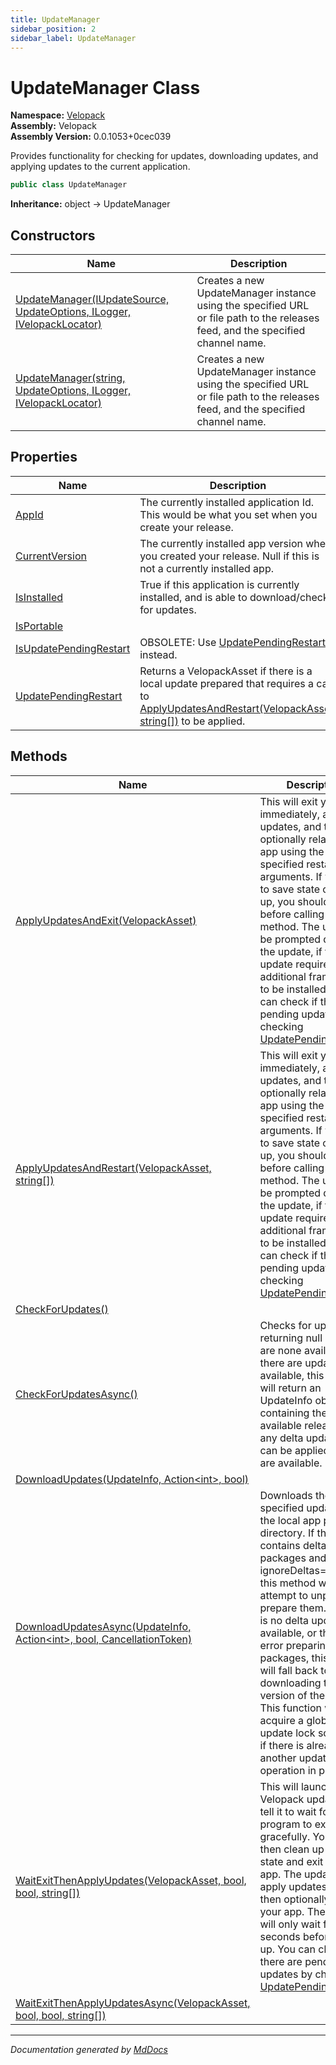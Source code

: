 ```yaml
---
title: UpdateManager
sidebar_position: 2
sidebar_label: UpdateManager
---
```

<!--  
  <auto-generated>   
    The contents of this file were generated by a tool.  
    Changes to this file may be list if the file is regenerated  
  </auto-generated>   
-->

# UpdateManager Class

**Namespace:** [Velopack](../index.md)  
**Assembly:** Velopack  
**Assembly Version:** 0.0.1053+0cec039

Provides functionality for checking for updates, downloading updates, and applying updates to the current application.

```csharp
public class UpdateManager
```

**Inheritance:** object → UpdateManager

## Constructors

| Name                                                                                                                                                              | Description                                                                                                                     |
| ----------------------------------------------------------------------------------------------------------------------------------------------------------------- | ------------------------------------------------------------------------------------------------------------------------------- |
| [UpdateManager(IUpdateSource, UpdateOptions, ILogger, IVelopackLocator)](constructors/index.md#updatemanageriupdatesource-updateoptions-ilogger-ivelopacklocator) | Creates a new UpdateManager instance using the specified URL or file path to the releases feed, and the specified channel name. |
| [UpdateManager(string, UpdateOptions, ILogger, IVelopackLocator)](constructors/index.md#updatemanagerstring-updateoptions-ilogger-ivelopacklocator)               | Creates a new UpdateManager instance using the specified URL or file path to the releases feed, and the specified channel name. |

## Properties

| Name                                                           | Description                                                                                                                                                                                 |
| -------------------------------------------------------------- | ------------------------------------------------------------------------------------------------------------------------------------------------------------------------------------------- |
| [AppId](properties/AppId.md)                                   |  The currently installed application Id. This would be what you set when you create your release.                                                                                           |
| [CurrentVersion](properties/CurrentVersion.md)                 |  The currently installed app version when you created your release. Null if this is not a currently installed app.                                                                          |
| [IsInstalled](properties/IsInstalled.md)                       |  True if this application is currently installed, and is able to download\/check for updates.                                                                                               |
| [IsPortable](properties/IsPortable.md)                         |                                                                                                                                                                                             |
| [IsUpdatePendingRestart](properties/IsUpdatePendingRestart.md) |  OBSOLETE: Use [UpdatePendingRestart](properties/UpdatePendingRestart.md) instead.                                                                                                          |
| [UpdatePendingRestart](properties/UpdatePendingRestart.md)     |  Returns a VelopackAsset if there is a local update prepared that requires a call to [ApplyUpdatesAndRestart(VelopackAsset, string\[\])](methods/ApplyUpdatesAndRestart.md) to be applied.  |

## Methods

| Name                                                                                                             | Description                                                                                                                                                                                                                                                                                                                                                                                                                                                                      |
| ---------------------------------------------------------------------------------------------------------------- | -------------------------------------------------------------------------------------------------------------------------------------------------------------------------------------------------------------------------------------------------------------------------------------------------------------------------------------------------------------------------------------------------------------------------------------------------------------------------------- |
| [ApplyUpdatesAndExit(VelopackAsset)](methods/ApplyUpdatesAndExit.md)                                             | This will exit your app immediately, apply updates, and then optionally relaunch the app using the specified  restart arguments. If you need to save state or clean up, you should do that before calling this method.  The user may be prompted during the update, if the update requires additional frameworks to be installed etc. You can check if there are pending updates by checking [UpdatePendingRestart](properties/UpdatePendingRestart.md).                         |
| [ApplyUpdatesAndRestart(VelopackAsset, string\[\])](methods/ApplyUpdatesAndRestart.md)                           | This will exit your app immediately, apply updates, and then optionally relaunch the app using the specified  restart arguments. If you need to save state or clean up, you should do that before calling this method.  The user may be prompted during the update, if the update requires additional frameworks to be installed etc. You can check if there are pending updates by checking [UpdatePendingRestart](properties/UpdatePendingRestart.md).                         |
| [CheckForUpdates()](methods/CheckForUpdates.md)                                                                  |                                                                                                                                                                                                                                                                                                                                                                                                                                                                                  |
| [CheckForUpdatesAsync()](methods/CheckForUpdatesAsync.md)                                                        | Checks for updates, returning null if there are none available. If there are updates available, this method will return an  UpdateInfo object containing the latest available release, and any delta updates that can be applied if they are available.                                                                                                                                                                                                                          |
| [DownloadUpdates(UpdateInfo, Action\<int\>, bool)](methods/DownloadUpdates.md)                                   |                                                                                                                                                                                                                                                                                                                                                                                                                                                                                  |
| [DownloadUpdatesAsync(UpdateInfo, Action\<int\>, bool, CancellationToken)](methods/DownloadUpdatesAsync.md)      | Downloads the specified updates to the local app packages directory. If the update contains delta packages and ignoreDeltas\=false,  this method will attempt to unpack and prepare them. If there is no delta update available, or there is an error preparing delta  packages, this method will fall back to downloading the full version of the update. This function will acquire a global update lock so may fail if there is already another update operation in progress. |
| [WaitExitThenApplyUpdates(VelopackAsset, bool, bool, string\[\])](methods/WaitExitThenApplyUpdates.md)           | This will launch the Velopack updater and tell it to wait for this program to exit gracefully. You should then clean up any state and exit your app. The updater will apply updates and then optionally restart your app. The updater will only wait for 60 seconds before giving up. You can check if there are pending updates by checking [UpdatePendingRestart](properties/UpdatePendingRestart.md).                                                                         |
| [WaitExitThenApplyUpdatesAsync(VelopackAsset, bool, bool, string\[\])](methods/WaitExitThenApplyUpdatesAsync.md) |                                                                                                                                                                                                                                                                                                                                                                                                                                                                                  |

___

*Documentation generated by [MdDocs](https://github.com/ap0llo/mddocs)*
